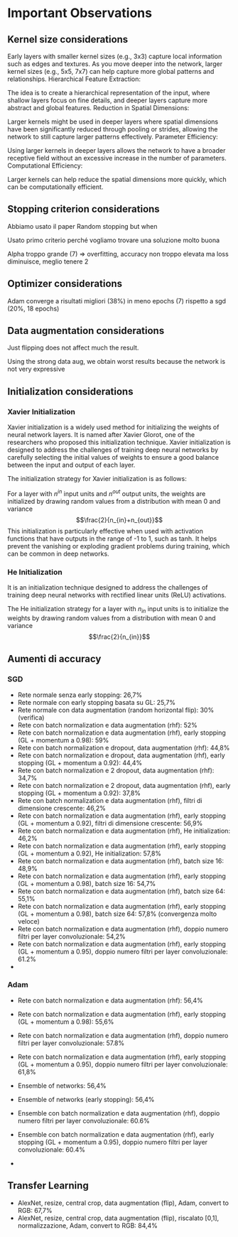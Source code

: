# Important Observations
## Kernel size considerations
Early layers with smaller kernel sizes (e.g., 3x3) capture local information such as edges and textures. As you move deeper into the network, larger kernel sizes (e.g., 5x5, 7x7) can help capture more global patterns and relationships. Hierarchical Feature Extraction:

The idea is to create a hierarchical representation of the input, where shallow layers focus on fine details, and deeper layers capture more abstract and global features. Reduction in Spatial Dimensions:

Larger kernels might be used in deeper layers where spatial dimensions have been significantly reduced through pooling or strides, allowing the network to still capture larger patterns effectively. Parameter Efficiency:

Using larger kernels in deeper layers allows the network to have a broader receptive field without an excessive increase in the number of parameters. Computational Efficiency:

Larger kernels can help reduce the spatial dimensions more quickly, which can be computationally efficient.

## Stopping criterion considerations
Abbiamo usato il paper Random stopping but when

Usato primo criterio perché vogliamo trovare una soluzione molto buona

Alpha troppo grande (7) => overfitting, accuracy non troppo elevata ma loss diminuisce, meglio tenere 2

## Optimizer considerations
Adam converge a risultati migliori (38%) in meno epochs (7) rispetto a sgd (20%, 18 epochs)

## Data augmentation considerations
Just flipping does not affect much the result.

Using the strong data aug, we obtain worst results because the network is not very expressive

## Initialization considerations

### Xavier Initialization
Xavier initialization is a widely used method for initializing the weights of neural network layers. It is named after Xavier Glorot, one of the researchers who proposed this initialization technique. Xavier initialization is designed to address the challenges of training deep neural networks by carefully selecting the initial values of weights to ensure a good balance between the input and output of each layer.

The initialization strategy for Xavier initialization is as follows:

For a layer with $n^{in}$ input units and $n^{out}$ output units, the weights are initialized by drawing random values from a distribution with mean 0 and variance $$\frac{2}{n_{in}+n_{out}}$$
This initialization is particularly effective when used with activation functions that have outputs in the range of -1 to 1, such as tanh. It helps prevent the vanishing or exploding gradient problems during training, which can be common in deep networks.

### He Initialization

 It is an initialization technique designed to address the challenges of training deep neural networks with rectified linear units (ReLU) activations.

 The He initialization strategy for a layer with $n_{in}$ input units is to initialize the weights by drawing random values from a distribution with mean 0 and variance $$\frac{2}{n_{in}}$$

## Aumenti di accuracy

### SGD
- Rete normale senza early stopping: 26,7%
- Rete normale con early stopping basata su GL: 25,7%
- Rete normale con data augmentation (random horizontal flip): 30% (verifica)
- Rete con batch normalization e data augmentation (rhf): 52%
- Rete con batch normalization e data augmentation (rhf), early stopping (GL + momentum a 0.98): 59%
- Rete con batch normalization e dropout, data augmentation (rhf): 44,8%
- Rete con batch normalization e dropout, data augmentation (rhf), early stopping (GL + momentum a 0.92): 44,4%
- Rete con batch normalization e 2 dropout, data augmentation (rhf): 34,7%
- Rete con batch normalization e 2 dropout, data augmentation (rhf), early stopping (GL + momentum a 0.92): 37,8%
- Rete con batch normalization e data augmentation (rhf), filtri di dimensione crescente: 46,2%
- Rete con batch normalization e data augmentation (rhf), early stopping (GL + momentum a 0.92), filtri di dimensione crescente: 56,9%
- Rete con batch normalization e data augmentation (rhf), He initialization: 46,2%
- Rete con batch normalization e data augmentation (rhf), early stopping (GL + momentum a 0.92), He initialization: 57,8%
- Rete con batch normalization e data augmentation (rhf), batch size 16: 48,9%
- Rete con batch normalization e data augmentation (rhf), early stopping (GL + momentum a 0.98), batch size 16: 54,7%
- Rete con batch normalization e data augmentation (rhf), batch size 64: 55,1%
- Rete con batch normalization e data augmentation (rhf), early stopping (GL + momentum a 0.98), batch size 64: 57,8% (convergenza molto veloce)
- Rete con batch normalization e data augmentation (rhf), doppio numero filtri per layer convoluzionale: 54,2%
- Rete con batch normalization e data augmentation (rhf), early stopping (GL + momentum a 0.95), doppio numero filtri per layer convoluzionale: 61.2%
- 
### Adam
- Rete con batch normalization e data augmentation (rhf): 56,4%
- Rete con batch normalization e data augmentation (rhf), early stopping (GL + momentum a 0.98): 55,6%
- Rete con batch normalization e data augmentation (rhf), doppio numero filtri per layer convoluzionale: 57.8%
- Rete con batch normalization e data augmentation (rhf), early stopping (GL + momentum a 0.95), doppio numero filtri per layer convoluzionale: 61,8%


- Ensemble of networks: 56,4%
- Ensemble of networks (early stopping): 56,4%
- Ensemble con batch normalization e data augmentation (rhf), doppio numero filtri per layer convoluzionale: 60.6%
- Ensemble con batch normalization e data augmentation (rhf), early stopping (GL + momentum a 0.95), doppio numero filtri per layer convoluzionale: 60.4%
- 

## Transfer Learning
- AlexNet, resize, central crop, data augmentation (flip), Adam, convert to RGB: 67,7%
- AlexNet, resize, central crop, data augmentation (flip), riscalato [0,1], normalizzazione, Adam, convert to RGB: 84,4%
